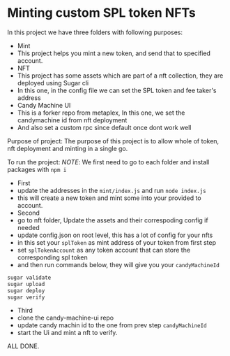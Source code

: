 # Minting custom SPL token NFTs

In this project we have three folders with following purposes:
- Mint
 - This project helps you mint a new token, and send that to specified account.
- NFT
 - This project has some assets which are part of a nft collection, they are deployed using Sugar cli
 - In this one, in the config file we can set the SPL token and fee taker's address
- Candy Machine UI
 - This is a forker repo from metaplex, In this one, we set the candymachine id from nft deployment
 - And also set a custom rpc since default once dont work well

Purpose of project:
The purpose of this project is to allow whole of token, nft deployment and minting in a single go.

To run the project:
*NOTE*: We first need to go to each folder and install packages with `npm i`

- First
 - update the addresses in the `mint/index.js` and run `node index.js`
 - this will create a new token and mint some into your provided to account.
- Second
 - go to nft folder, Update the assets and their correspoding config if needed
 - update config.json on root level, this has a lot of config for your nfts
 - in this set your `splToken` as mint address of your token from first step
 - set `splTokenAccount` as any token account that can store the corresponding spl token
 - and then run commands below, they will give you your `candyMachineId`

```sh
sugar validate
sugar upload
sugar deploy
sugar verify
```

- Third
 - clone the candy-machine-ui repo
 - update candy machin id to the one from prev step `candyMachineId`
 - start the Ui and mint a nft to verify.

ALL DONE.